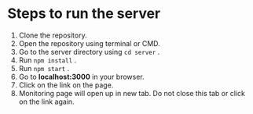 # Steps to run the server

1. Clone the repository.
2. Open the repository using terminal or CMD.
3. Go to the server directory using `cd server` .
4. Run `npm install` .
5. Run `npm start` .
6. Go to **localhost:3000** in your browser.
7. Click on the link on the page.
8. Monitoring page will open up in new tab. Do not close this tab or click on the link again.

